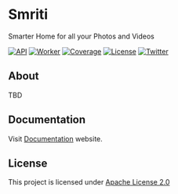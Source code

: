 # Smriti 
Smarter Home for all your Photos and Videos

[![API](https://github.com/prabhuomkar/smriti/actions/workflows/api.yaml/badge.svg)](https://github.com/prabhuomkar/smriti/actions/workflows/api.yaml)
[![Worker](https://github.com/prabhuomkar/smriti/actions/workflows/worker.yaml/badge.svg)](https://github.com/prabhuomkar/smriti/actions/workflows/worker.yaml)
[![Coverage](https://codecov.io/gh/prabhuomkar/smriti/branch/master/graph/badge.svg?token=cRgVsMJsJj)](https://codecov.io/gh/prabhuomkar/smriti) 
[![License](https://img.shields.io/github/license/prabhuomkar/smriti)](LICENSE) 
[![Twitter](https://img.shields.io/twitter/follow/smritihq?style=social)](https://twitter.com/smritihq)

## About
TBD

## Documentation
Visit [Documentation](https://smriti.omkar.xyz) website.

## License
This project is licensed under [Apache License 2.0](LICENSE)
